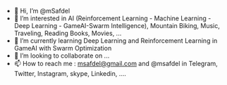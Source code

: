 - 👋 Hi, I’m @mSafdel
- 👀 I’m interested in AI (Reinforcement Learning - Machine Learning - Deep Learning - GameAI-Swarm Intelligence), Mountain Biking, Music, Traveling, Reading Books, Movies, ...
- 🌱 I’m currently learning Deep Learning and Reinforcement Learning in GameAI with Swarm Optimization
- 💞️ I’m looking to collaborate on ...
- 📫 How to reach me : msafdel@gmail.com and @msafdel in Telegram, Twitter, Instagram, skype, Linkedin, ....

<!---
mSafdel/mSafdel is a ✨ special ✨ repository because its `README.md` (this file) appears on your GitHub profile.
You can click the Preview link to take a look at your changes.
--->

